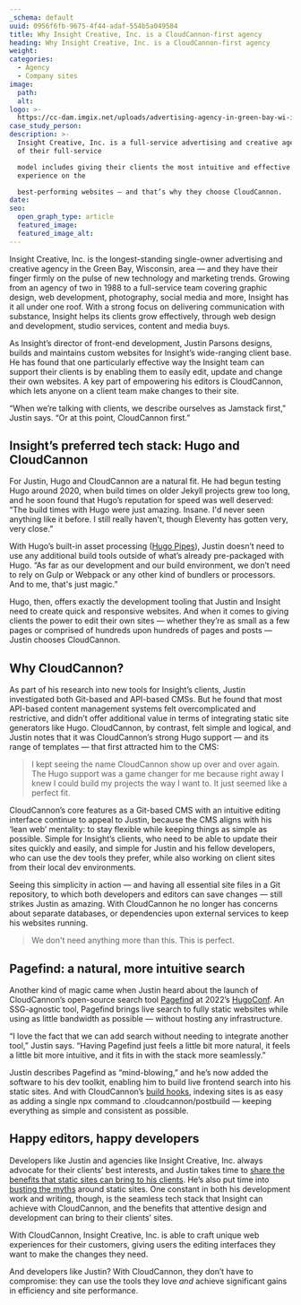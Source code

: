 ```yaml
---
_schema: default
uuid: 0956f6fb-9675-4f44-adaf-554b5a049584
title: Why Insight Creative, Inc. is a CloudCannon-first agency
heading: Why Insight Creative, Inc. is a CloudCannon-first agency
weight:
categories:
  - Agency
  - Company sites
image:
  path:
  alt:
logo: >-
  https://cc-dam.imgix.net/uploads/advertising-agency-in-green-bay-wi-insight-creative-inc-8-1-1.svg
case_study_person:
description: >-
  Insight Creative, Inc. is a full-service advertising and creative agency. Part
  of their full-service

  model includes giving their clients the most intuitive and effective editing
  experience on the

  best-performing websites — and that’s why they choose CloudCannon.
date:
seo:
  open_graph_type: article
  featured_image:
  featured_image_alt:
---
```

Insight Creative, Inc. is the longest-standing single-owner advertising and creative agency in the Green Bay, Wisconsin, area — and they have their finger firmly on the pulse of new technology and marketing trends. Growing from an agency of two in 1988 to a full-service team covering graphic design, web development, photography, social media and more, Insight has it all under one roof. With a strong focus on delivering communication with substance, Insight helps its clients grow effectively, through web design and development, studio services, content and media buys.

As Insight’s director of front-end development, Justin Parsons designs, builds and maintains custom websites for Insight’s wide-ranging client base. He has found that one particularly effective way the Insight team can support their clients is by enabling them to easily edit, update and change their own websites. A key part of empowering his editors is CloudCannon, which lets anyone on a client team make changes to their site.

“When we’re talking with clients, we describe ourselves as Jamstack first,” Justin says. “Or at this point, CloudCannon first.”

## **Insight’s preferred tech stack: Hugo and CloudCannon**

For Justin, Hugo and CloudCannon are a natural fit. He had begun testing Hugo around 2020, when build times on older Jekyll projects grew too long, and he soon found that Hugo’s reputation for speed was well deserved: “The build times with Hugo were just amazing. Insane. I'd never seen anything like it before. I still really haven't, though Eleventy has gotten very, very close.”

With Hugo’s built-in asset processing ([Hugo Pipes](https://gohugo.io/hugo-pipes/introduction/)), Justin doesn’t need to use any additional build tools outside of what’s already pre-packaged with Hugo. “As far as our development and our build environment, we don’t need to rely on Gulp or Webpack or any other kind of bundlers or processors. And to me, that's just magic.”

Hugo, then, offers exactly the development tooling that Justin and Insight need to create quick and responsive websites. And when it comes to giving clients the power to edit their own sites — whether they’re as small as a few pages or comprised of hundreds upon hundreds of pages and posts — Justin chooses CloudCannon.

## **Why CloudCannon?**

As part of his research into new tools for Insight’s clients, Justin investigated both Git-based and API-based CMSs. But he found that most API-based content management systems felt overcomplicated and restrictive, and didn’t offer additional value in terms of integrating static site generators like Hugo. CloudCannon, by contrast, felt simple and logical, and Justin notes that it was CloudCannon’s strong Hugo support — and its range of templates — that first attracted him to the CMS:

> I kept seeing the name CloudCannon show up over and over again. The Hugo support was a game changer for me because right away I knew I could build my projects the way I want to. It just seemed like a perfect fit.

CloudCannon’s core features as a Git-based CMS with an intuitive editing interface continue to appeal to Justin, because the CMS aligns with his ‘lean web’ mentality: to stay flexible while keeping things as simple as possible. Simple for Insight’s clients, who need to be able to update their sites quickly and easily, and simple for Justin and his fellow developers, who can use the dev tools they prefer, while also working on client sites from their local dev environments.

Seeing this simplicity in action — and having all essential site files in a Git repository, to which both developers and editors can save changes — still strikes Justin as amazing. With CloudCannon he no longer has concerns about separate databases, or dependencies upon external services to keep his websites running.

> We don't need anything more than this. This is perfect.

## **Pagefind: a natural, more intuitive search**

Another kind of magic came when Justin heard about the launch of CloudCannon’s open-source search tool <a target="_blank" rel="noopener" href="https://pagefind.app/">Pagefind</a> at 2022’s <a target="_blank" rel="noopener" href="https://hugoconf.io/">HugoConf</a>. An SSG-agnostic tool, Pagefind brings live search to fully static websites while using as little bandwidth as possible — without hosting any infrastructure.

“I love the fact that we can add search without needing to integrate another tool,” Justin says. “Having Pagefind just feels a little bit more natural, it feels a little bit more intuitive, and it fits in with the stack more seamlessly.”

Justin describes Pagefind as “mind-blowing,” and he’s now added the software to his dev toolkit, enabling him to build live frontend search into his static sites. And with CloudCannon’s <a target="_blank" rel="noopener" href="https://cloudcannon.com/documentation/articles/extending-your-build-process-with-hooks/">build hooks</a>, indexing sites is as easy as adding a single npx command to .cloudcannon/postbuild — keeping everything as simple and consistent as possible.

## **Happy editors, happy developers**

Developers like Justin and agencies like Insight Creative, Inc. always advocate for their clients’ best interests, and Justin takes time to <a target="_blank" rel="noopener" href="https://insightcreative.com/blog/building-a-well-oiled-marketing-machine-for-a-to-z-machine/">share the benefits that static sites can bring to his clients</a>. He’s also put time into <a target="_blank" rel="noopener" href="https://insightcreative.com/blog/common-jamstack-myths/">busting the myths</a> around static sites. One constant in both his development work and writing, though, is the seamless tech stack that Insight can achieve with CloudCannon, and the benefits that attentive design and development can bring to their clients’ sites.

With CloudCannon, Insight Creative, Inc. is able to craft unique web experiences for their customers, giving users the editing interfaces they want to make the changes they need.

And developers like Justin? With CloudCannon, they don’t have to compromise: they can use the tools they love *and* achieve significant gains in efficiency and site performance.